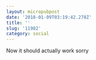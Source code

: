 ```yaml
---
layout: micropubpost
date: '2018-01-09T03:19:42.278Z'
title: ''
slug: '11982'
category: social
---
```

Now it should actually work sorry
